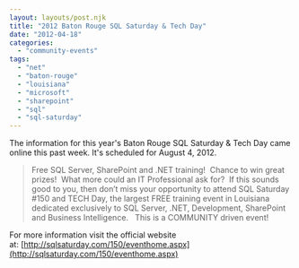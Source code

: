 ```yaml
---
layout: layouts/post.njk
title: "2012 Baton Rouge SQL Saturday & Tech Day"
date: "2012-04-18"
categories: 
  - "community-events"
tags: 
  - "net"
  - "baton-rouge"
  - "louisiana"
  - "microsoft"
  - "sharepoint"
  - "sql"
  - "sql-saturday"
---
```


The information for this year's Baton Rouge SQL Saturday & Tech Day came online this past week. It's scheduled for August 4, 2012.

> Free SQL Server, SharePoint and .NET training!  Chance to win great prizes!  What more could an IT Professional ask for?  If this sounds good to you, then don’t miss your opportunity to attend SQL Saturday #150 and TECH Day, the largest FREE training event in Louisiana dedicated exclusively to SQL Server, .NET, Development, SharePoint and Business Intelligence.   This is a COMMUNITY driven event!

For more information visit the official website at: [http://sqlsaturday.com/150/eventhome.aspx](http://sqlsaturday.com/150/eventhome.aspx)
